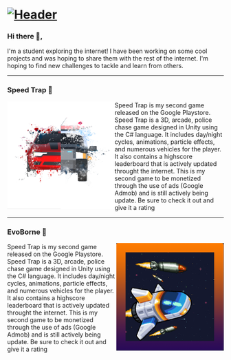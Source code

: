# [![Header](https://blog.newrelic.com/wp-content/uploads/good-programmer-banner-final.jpg)](https://blog.newrelic.com/wp-content/uploads/good-programmer-banner-final.jpg)
### Hi there 👋, 
<p>I'm a student exploring the internet! I have been working on some cool projects and was hoping to share them with the rest of the internet. I'm hoping to find new challenges to tackle and learn from others.</p>

___

### Speed Trap 🚗
<p> 
    <img width="250" height="250" align='Left' src="https://github.com/Raziz1/Raziz1/blob/main/icon/Logo 3.png? raw=true">
</p>
Speed Trap is my second game released on the Google Playstore. Speed Trap is a 3D, arcade, police chase game designed in Unity using the C# language. It includes day/night cycles, animations, particle effects, and numerous vehicles for the player. It also contains a highscore leaderboard that is actively updated throught the internet. This is my second game to be monetized through the use of ads (Google Admob) and is still actively being update. Be sure to check it out and give it a rating 


___
  
### EvoBorne 🚀
<p> 
    <img width="250" align='Right' src="https://github.com/Raziz1/Raziz1/blob/main/icon/Icon.png? raw=true">
  </p>
  Speed Trap is my second game released on the Google Playstore. Speed Trap is a 3D, arcade, police chase game designed in Unity using the C# language. It includes day/night cycles, animations, particle effects, and numerous vehicles for the player. It also contains a highscore leaderboard that is actively updated throught the internet. This is my second game to be monetized through the use of ads (Google Admob) and is still actively being update. Be sure to check it out and give it a rating


<!--
**Raziz1/Raziz1** is a ✨ _special_ ✨ repository because its `README.md` (this file) appears on your GitHub profile.

Here are some ideas to get you started:

- 🔭 I’m currently working on ...
- 🌱 I’m currently learning ...
- 👯 I’m looking to collaborate on ...
- 🤔 I’m looking for help with ...
- 💬 Ask me about ...
- 📫 How to reach me: ...
- 😄 Pronouns: ...
- ⚡ Fun fact: ...
-->
